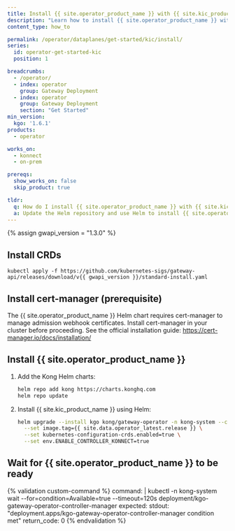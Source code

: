 ```yaml
---
title: Install {{ site.operator_product_name }} with {{ site.kic_product_name }}
description: "Learn how to install {{ site.operator_product_name }} with {{ site.kic_product_name }} using Helm"
content_type: how_to

permalink: /operator/dataplanes/get-started/kic/install/
series:
  id: operator-get-started-kic
  position: 1

breadcrumbs:
  - /operator/
  - index: operator
    group: Gateway Deployment
  - index: operator
    group: Gateway Deployment
    section: "Get Started"
min_version:
  kgo: '1.6.1'
products:
  - operator

works_on:
  - konnect
  - on-prem

prereqs:
  show_works_on: false
  skip_product: true

tldr:
  q: How do I install {{ site.operator_product_name }} with {{ site.kic_product_name }} using Helm?
  a: Update the Helm repository and use Helm to install {{ site.operator_product_name }} with {{ site.kic_product_name }}.
---
```

{% assign gwapi_version = "1.3.0" %}

## Install CRDs

```shell
kubectl apply -f https://github.com/kubernetes-sigs/gateway-api/releases/download/v{{ gwapi_version }}/standard-install.yaml
```

## Install cert-manager (prerequisite)

The {{ site.operator_product_name }} Helm chart requires cert-manager to manage admission webhook certificates. Install cert-manager in your cluster before proceeding. See the official installation guide: https://cert-manager.io/docs/installation/

## Install {{ site.operator_product_name }}


1. Add the Kong Helm charts:

   ```bash
   helm repo add kong https://charts.konghq.com
   helm repo update
   ```

1. Install {{ site.kic_product_name }} using Helm:

   ```bash
   helm upgrade --install kgo kong/gateway-operator -n kong-system --create-namespace \
     --set image.tag={{ site.data.operator_latest.release }} \
     --set kubernetes-configuration-crds.enabled=true \
     --set env.ENABLE_CONTROLLER_KONNECT=true
   ```

## Wait for {{ site.operator_product_name }} to be ready

{% validation custom-command %}
command: |
  kubectl -n kong-system wait --for=condition=Available=true --timeout=120s deployment/kgo-gateway-operator-controller-manager
expected:
  stdout: "deployment.apps/kgo-gateway-operator-controller-manager condition met"
  return_code: 0
{% endvalidation %}